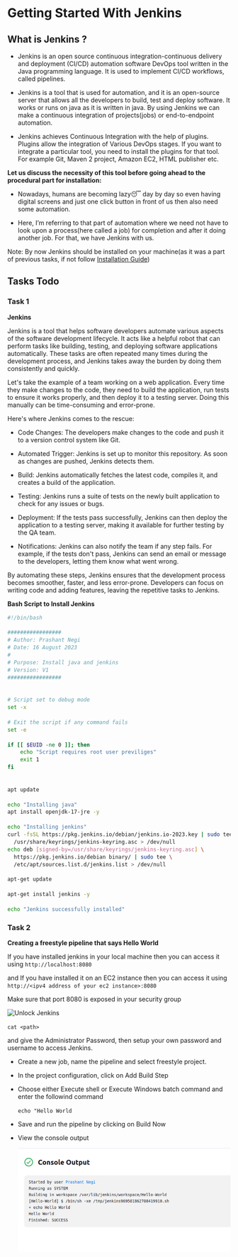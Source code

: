 # Getting Started With Jenkins

## What is Jenkins ?

- Jenkins is an open source continuous integration-continuous delivery and deployment (CI/CD) automation software DevOps tool written in the Java programming language. It is used to implement CI/CD workflows, called pipelines.

- Jenkins is a tool that is used for automation, and it is an open-source server that allows all the developers to build, test and deploy software. It works or runs on java as it is written in java. By using Jenkins we can make a continuous integration of projects(jobs) or end-to-endpoint automation.

- Jenkins achieves Continuous Integration with the help of plugins. Plugins allow the integration of Various DevOps stages. If you want to integrate a particular tool, you need to install the plugins for that tool. For example Git, Maven 2 project, Amazon EC2, HTML publisher etc.

**Let us discuss the necessity of this tool before going ahead to the procedural part for installation:**

- Nowadays, humans are becoming lazy😴 day by day so even having digital screens and just one click button in front of us then also need some automation.

- Here, I’m referring to that part of automation where we need not have to look upon a process(here called a job) for completion and after it doing another job. For that, we have Jenkins with us.

Note: By now Jenkins should be installed on your machine(as it was a part of previous tasks, if not follow [Installation Guide](https://youtu.be/OkVtBKqMt7I))


## Tasks Todo

### Task 1

**Jenkins**

Jenkins is a tool that helps software developers automate various aspects of the software development lifecycle. It acts like a helpful robot that can perform tasks like building, testing, and deploying software applications automatically. These tasks are often repeated many times during the development process, and Jenkins takes away the burden by doing them consistently and quickly.


Let's take the example of a team working on a web application. Every time they make changes to the code, they need to build the application, run tests to ensure it works properly, and then deploy it to a testing server. Doing this manually can be time-consuming and error-prone.

Here's where Jenkins comes to the rescue:

- Code Changes: The developers make changes to the code and push it to a version control system like Git.

- Automated Trigger: Jenkins is set up to monitor this repository. As soon as changes are pushed, Jenkins detects them.

- Build: Jenkins automatically fetches the latest code, compiles it, and creates a build of the application.

- Testing: Jenkins runs a suite of tests on the newly built application to check for any issues or bugs.

- Deployment: If the tests pass successfully, Jenkins can then deploy the application to a testing server, making it available for further testing by the QA team.

- Notifications: Jenkins can also notify the team if any step fails. For example, if the tests don't pass, Jenkins can send an email or message to the developers, letting them know what went wrong.

By automating these steps, Jenkins ensures that the development process becomes smoother, faster, and less error-prone. Developers can focus on writing code and adding features, leaving the repetitive tasks to Jenkins.


**Bash Script to Install Jenkins**

```bash
#!/bin/bash

#################
# Author: Prashant Negi
# Date: 16 August 2023
#
# Purpose: Install java and jenkins
# Version: V1
#################


# Script set to debug mode
set -x

# Exit the script if any command fails
set -e

if [[ $EUID -ne 0 ]]; then
	echo "Script requires root user previliges"
	exit 1
fi


apt update

echo "Installing java"
apt install openjdk-17-jre -y

echo "Installing jenkins"
curl -fsSL https://pkg.jenkins.io/debian/jenkins.io-2023.key | sudo tee \
  /usr/share/keyrings/jenkins-keyring.asc > /dev/null
echo deb [signed-by=/usr/share/keyrings/jenkins-keyring.asc] \
  https://pkg.jenkins.io/debian binary/ | sudo tee \
  /etc/apt/sources.list.d/jenkins.list > /dev/null

apt-get update

apt-get install jenkins -y

echo "Jenkins successfully installed"

```


### Task 2

**Creating a freestyle pipeline that says Hello World**

If you have installed jenkins in your local machine then you can access it using
`http://localhost:8080`

and If you have installed it on an EC2 instance then you can access it using
`http://<ipv4 address of your ec2 instance>:8080`

Make sure that port 8080 is exposed in your security group


![Unlock Jenkins](https://www.oreilly.com/api/v2/epubs/9781789130485/files/assets/5a9d2ce9-a6ca-414b-b7de-1e819314c893.png)

`cat <path>`

and give the Administrator Password, then setup your own password and username to access Jenkins.

- Create a new job, name the pipeline and select freestyle project.

- In the project configuration, click on Add Build Step

- Choose either Execute shell or Execute Windows batch command and enter the followind command

    `echo "Hello World`

- Save and run the pipeline by clicking on Build Now

- View the console output

    ![Console Output](/day22/images/Screenshot%20from%202023-08-26%2014-32-13.png)